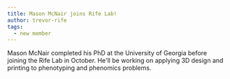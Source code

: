 ```yaml
---
title: Mason McNair joins Rife Lab!
author: trevor-rife
tags:
  - new member
---
```


Mason McNair completed his PhD at the University of Georgia before joining the Rife Lab in October. He'll be working on applying 3D design and printing to phenotyping and phenomics problems.